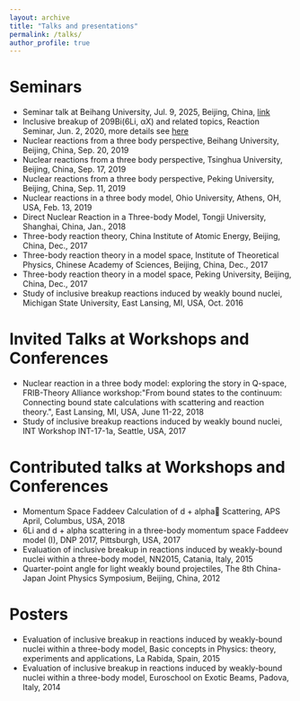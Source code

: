 ```yaml
---
layout: archive
title: "Talks and presentations"
permalink: /talks/
author_profile: true
---
```



Seminars
========

* Seminar talk at Beihang University, Jul. 9, 2025, Beijing, China, [link](https://jinlei.fewbody.com/BUAA_talk_2025/)
* Inclusive breakup of 209Bi(6Li, αX) and related topics, Reaction Seminar, Jun. 2, 2020,  more details see [here](https://reactionseminar.github.io/schedule/#session-22) 
* Nuclear reactions from a three body perspective, Beihang University, Beijing, China, Sep. 20, 2019
* Nuclear reactions from a three body perspective, Tsinghua University, Beijing, China, Sep. 17, 2019
* Nuclear reactions from a three body perspective, Peking University, Beijing, China, Sep. 11, 2019
* Nuclear reactions in a three body model, Ohio University, Athens, OH, USA, Feb. 13, 2019
* Direct Nuclear Reaction in a Three-body Model, Tongji University, Shanghai, China, Jan., 2018
* Three-body reaction theory, China Institute of Atomic Energy, Beijing, China, Dec., 2017
* Three-body reaction theory in a model space, Institute of Theoretical Physics, Chinese Academy of Sciences, Beijing, China, Dec., 2017
* Three-body reaction theory in a model space, Peking University, Beijing, China, Dec., 2017
* Study of inclusive breakup reactions induced by weakly bound nuclei, Michigan State University, East Lansing, MI, USA, Oct. 2016

Invited Talks at Workshops and Conferences
========
* Nuclear reaction in a three body model: exploring the story in Q-space, FRIB-Theory Alliance workshop:"From bound states to the continuum: Connecting bound state calculations with scattering and reaction theory.", East Lansing, MI, USA, June 11-22, 2018
* Study of inclusive breakup reactions induced by weakly bound nuclei, INT Workshop INT-17-1a, Seattle, USA, 2017

Contributed talks at Workshops and Conferences
========
* Momentum Space Faddeev Calculation of d + alpha Scattering, APS April, Columbus, USA, 2018
* 6Li and d + alpha scattering in a three-body momentum space Faddeev model (I), DNP 2017, Pittsburgh, USA, 2017
* Evaluation of inclusive breakup in reactions induced by weakly-bound nuclei within a three-body model, NN2015, Catania, Italy, 2015
* Quarter-point angle for light weakly bound projectiles, The 8th China-Japan Joint Physics Symposium, Beijing, China, 2012

Posters
========
* Evaluation of inclusive breakup in reactions induced by weakly-bound nuclei within a three-body model, Basic concepts in Physics: theory, experiments and applications, La Rabida, Spain, 2015
* Evaluation of inclusive breakup in reactions induced by weakly-bound nuclei within a three-body model, Euroschool on Exotic Beams, Padova, Italy, 2014
